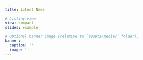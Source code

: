 ```yaml
---
title: Latest News

# Listing view
view: compact
slides: example

# Optional banner image (relative to `assets/media/` folder).
banner:
  caption: ''
  image: ''
---
```

